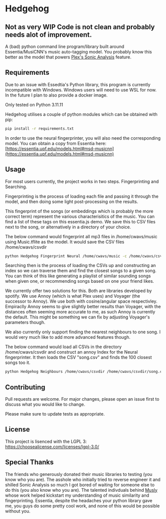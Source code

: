 # Hedgehog
## Not as very WIP Code is not clean and probably needs alot of improvement.

A (bad) python command line program/library built around Essentia/MusiCNN's music auto-tagging model. You probably know this better as the model that powers [Plex's Sonic Analysis](https://www.plex.tv/en-gb/blog/super-sonic-get-closer-to-your-music-in-plexamp/) feature.

## Requirements

Due to an issue with Essedtia's Python library, this program is currently incompatible with Windows. Windows users will need to  use WSL for now. In the future I plan to also provide a docker image.

Only tested on Python 3.11.11

Hedgehog utilises a couple of python modules which can be obtained with pip:

```bash
pip install -r requirements.txt
```

In order to use the neural fingerprinter, you will also need the corresponding model. You can obtain a copy from Essentia here: [https://essentia.upf.edu/models.html#msd-musicnn](https://essentia.upf.edu/models.html#msd-musicnn)

## Usage

For most users currently, the project works in two steps. Fingerprinting and Searching.

Fingerprinting is the process of loading each file and passing it through the model, and then doing some light post-processing on the results.

This fingerprint of the songs (or embeddings which is probably the more correct term) represent the various characterisitics of the music. You can find a list of these tags on this essentia.js demo. We save this to CSV files next to the song, or alternatively in a directory of your choice.

The below command would fingerprint all mp3 files in /home/cwavs/music using Music.tflite as the model. It would save the CSV files /home/cwavs/csvdir

```bash
python Hedgehog Fingerprint Neural /home/cwavs/music -c /home/cwavs/csvdir -m msd-musicnn-1.pb -f mp3
```

Searching then is the process of loading the CSVs up and constructing an index so we can traverse them and find the closest songs to a given song. You can think of this like generating a playlist of similar sounding songs when given one, or recommending songs based on one your friend likes.

We currently offer two solutions for this. Both are libraries developed by spotify. We use Annoy (which is what Plex uses) and Voyager (the successor to Annoy). We use both with cosine/angular space respectivley. Empiraclly Annoy seems to give slightly better results than Voyager, with the distances often seeming more accurate to me, as such Annoy is currently the default. This might be something we can fix by adjusting Voyager's parameters though.

We also currently only support finding the nearest neighbours to one song. I would very much like to add more advanced features though.

The below command would load all CSVs in the directory /home/cwavs/csvdir and construct an annoy Index for the Neural fingerprinter. It then loads the CSV "song.csv" and finds the 100 closest songs too it.

```bash
python Hedgehog Neighbours /home/cwavs/csvdir /home/cwavs/csvdir/song.csv -k 100 -f Neural
```

## Contributing

Pull requests are welcome. For major changes, please open an issue first
to discuss what you would like to change.

Please make sure to update tests as appropriate.

## License

This project is lisenced with the LGPL 3: https://choosealicense.com/licenses/lgpl-3.0/

## Special Thanks

The friends who generously donated their music libraries to testing (you know who you are).
The asshole who initially tried to reverse engineer it and shilled Sonic Analysis so much I got bored of waiting for someone else to do this (you also know who you are).
The talented indivduals behind [Musly](https://www.musly.org/) whose work helped kickstart my understanding of music similarity and fingerprinting.
Essentia, despite the headaches your python library gave me, you guys do some pretty cool work, and none of this would be possible without you.
